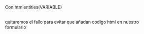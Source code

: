 Con htmlentities(VARIABLE)

<BR>
quitaremos el fallo para evitar que añadan codigo html en nuestro formulario
